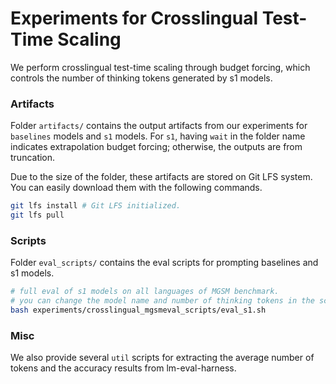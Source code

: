 # Experiments for Crosslingual Test-Time Scaling

We perform crosslingual test-time scaling through budget forcing, which controls the number of thinking tokens generated by s1 models.

### Artifacts
Folder `artifacts/` contains the output artifacts from our experiments for `baselines` models and `s1` models. For `s1`, having `wait` in the folder name indicates extrapolation budget forcing; otherwise, the outputs are from truncation.

Due to the size of the folder, these artifacts are stored on Git LFS system. You can easily download them with the following commands.
```bash
git lfs install # Git LFS initialized.
git lfs pull
```

### Scripts
Folder `eval_scripts/` contains the eval scripts for prompting baselines and s1 models.

```bash
# full eval of s1 models on all languages of MGSM benchmark. 
# you can change the model name and number of thinking tokens in the script.
bash experiments/crosslingual_mgsmeval_scripts/eval_s1.sh
```


### Misc
We also provide several `util` scripts for extracting the average number of tokens and the accuracy results from lm-eval-harness.